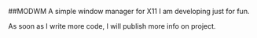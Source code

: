 ##MODWM
A simple window manager for X11 I am developing just for fun.

As soon as I write more code, I will publish more info on project.
